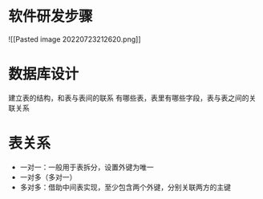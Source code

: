 # 软件研发步骤
![[Pasted image 20220723212620.png]]
# 数据库设计
建立表的结构，和表与表间的联系
有哪些表，表里有哪些字段，表与表之间的关联关系

# 表关系
- 一对一：一般用于表拆分，设置外键为唯一
- 一对多（多对一）
- 多对多：借助中间表实现，至少包含两个外键，分别关联两方的主键